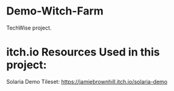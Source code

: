 # Demo-Witch-Farm
TechWise project.

# itch.io Resources Used in this project:
Solaria Demo Tileset:
https://jamiebrownhill.itch.io/solaria-demo
